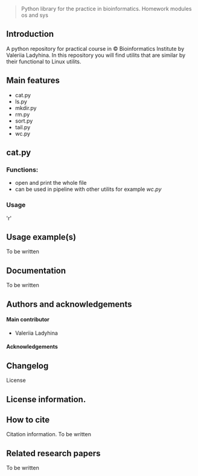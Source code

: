 > Python library for the practice in bioinformatics. Homework modules os and sys

## Introduction
A python repository for practical course in © Bioinformatics Institute by Valeriia Ladyhina.
In this repository you will find utilits that are similar by their functional to Linux utilits.

## Main features
* cat.py
* ls.py
* mkdir.py
* rm.py
* sort.py
* tail.py
* wc.py

## cat.py 

### Functions: 
* open and print the whole file
* can be used in pipeline with other utilits for example _wc.py_

### Usage
'r'
   

## Usage example(s)
To be written

## Documentation
To be written

## Authors and acknowledgements
#### Main contributor
* Valeriia Ladyhina

#### Acknowledgements

## Changelog
License
## License information.

## How to cite
Citation information.
To be written

## Related research papers
To be written 


